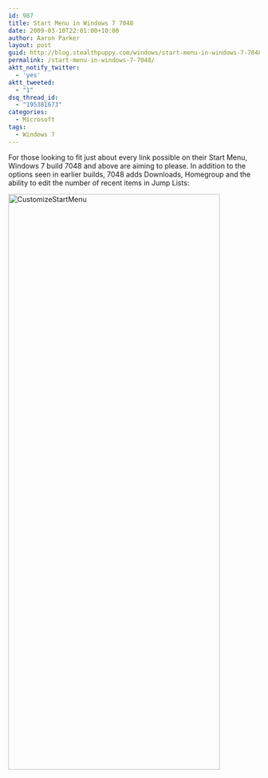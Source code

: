 ```yaml
---
id: 987
title: Start Menu in Windows 7 7048
date: 2009-03-10T22:01:00+10:00
author: Aaron Parker
layout: post
guid: http://blog.stealthpuppy.com/windows/start-menu-in-windows-7-7048
permalink: /start-menu-in-windows-7-7048/
aktt_notify_twitter:
  - 'yes'
aktt_tweeted:
  - "1"
dsq_thread_id:
  - "195381673"
categories:
  - Microsoft
tags:
  - Windows 7
---
```

For those looking to fit just about every link possible on their Start Menu, Windows 7 build 7048 and above are aiming to please. In addition to the options seen in earlier builds, 7048 adds Downloads, Homegroup and the ability to edit the number of recent items in Jump Lists:

<img style="border-bottom: 0px; border-left: 0px; display: inline; border-top: 0px; border-right: 0px" title="CustomizeStartMenu" border="0" alt="CustomizeStartMenu" src="https://stealthpuppy.com/wp-content/uploads/2009/03/customizestartmenu.png" width="424" height="1153" />